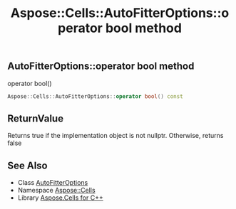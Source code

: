 ﻿---
title: Aspose::Cells::AutoFitterOptions::operator bool method
linktitle: operator bool
second_title: Aspose.Cells for C++ API Reference
description: 'Aspose::Cells::AutoFitterOptions::operator bool method. operator bool() in C++.'
type: docs
weight: 400
url: /cpp/aspose.cells/autofitteroptions/operator_bool/
---
## AutoFitterOptions::operator bool method


operator bool()

```cpp
Aspose::Cells::AutoFitterOptions::operator bool() const
```


## ReturnValue

Returns true if the implementation object is not nullptr. Otherwise, returns false

## See Also

* Class [AutoFitterOptions](../)
* Namespace [Aspose::Cells](../../)
* Library [Aspose.Cells for C++](../../../)

